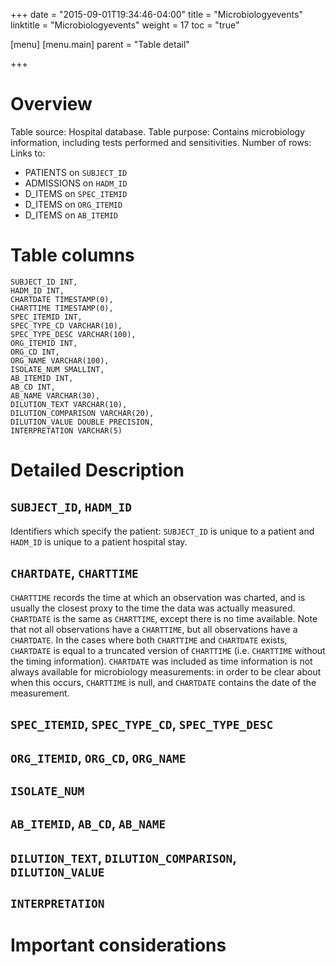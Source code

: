 +++
date = "2015-09-01T19:34:46-04:00"
title = "Microbiologyevents"
linktitle = "Microbiologyevents"
weight = 17
toc = "true"

[menu]
  [menu.main]
    parent = "Table detail"

+++

# Overview

Table source: Hospital database.
Table purpose: Contains microbiology information, including tests performed and sensitivities.
Number of rows: 
Links to: 
* PATIENTS on `SUBJECT_ID`
* ADMISSIONS on `HADM_ID`
* D\_ITEMS on `SPEC_ITEMID`
* D\_ITEMS on `ORG_ITEMID`
* D\_ITEMS on `AB_ITEMID`

# Table columns

	SUBJECT_ID INT, 
	HADM_ID INT, 
	CHARTDATE TIMESTAMP(0), 
	CHARTTIME TIMESTAMP(0), 
	SPEC_ITEMID INT, 
	SPEC_TYPE_CD VARCHAR(10), 
	SPEC_TYPE_DESC VARCHAR(100), 
	ORG_ITEMID INT, 
	ORG_CD INT, 
	ORG_NAME VARCHAR(100), 
	ISOLATE_NUM SMALLINT, 
	AB_ITEMID INT, 
	AB_CD INT, 
	AB_NAME VARCHAR(30), 
	DILUTION_TEXT VARCHAR(10), 
	DILUTION_COMPARISON VARCHAR(20), 
	DILUTION_VALUE DOUBLE PRECISION, 
	INTERPRETATION VARCHAR(5)
	
# Detailed Description

## `SUBJECT_ID`, `HADM_ID`

Identifiers which specify the patient: `SUBJECT_ID` is unique to a patient and `HADM_ID` is unique to a patient hospital stay.

## `CHARTDATE`, `CHARTTIME`

`CHARTTIME` records the time at which an observation was charted, and is usually the closest proxy to the time the data was actually measured.
`CHARTDATE` is the same as `CHARTTIME`, except there is no time available. Note that not all observations have a `CHARTTIME`, but all observations have a `CHARTDATE`.
In the cases where both `CHARTTIME` and `CHARTDATE` exists, `CHARTDATE` is equal to a truncated version of `CHARTTIME` (i.e. `CHARTTIME` without the timing information).
`CHARTDATE` was included as time information is not always available for microbiology measurements: in order to be clear about when this occurs, `CHARTTIME` is null, and `CHARTDATE` contains the date of the measurement.

## `SPEC_ITEMID`, `SPEC_TYPE_CD`, `SPEC_TYPE_DESC`

## `ORG_ITEMID`, `ORG_CD`, `ORG_NAME`

## `ISOLATE_NUM`

## `AB_ITEMID`, `AB_CD`, `AB_NAME`

## `DILUTION_TEXT`, `DILUTION_COMPARISON`, `DILUTION_VALUE`

## `INTERPRETATION`


# Important considerations